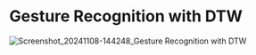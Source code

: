 # Gesture Recognition with DTW
 
![Screenshot_20241108-144248_Gesture Recognition with DTW](https://github.com/user-attachments/assets/c047661a-7bfd-4abd-95e4-15e0282904d1)

